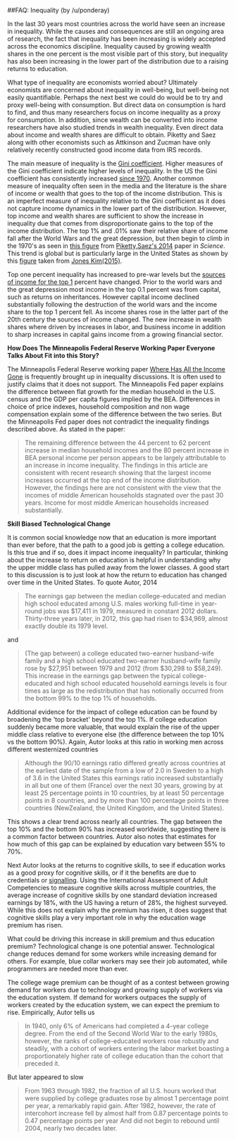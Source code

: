 ##FAQ: Inequality
(by /u/ponderay)

In the last 30 years most countries across the world have seen an increase in inequality.   While the causes and consequences are still an ongoing area of research, the fact that inequality has been increasing is widely accepted across the economics discipline.  Inequality caused by growing wealth shares in the one percent is the most visible part of this story, but inequality has also been increasing in the lower part of the distribution due to a raising returns to education.  

What type of inequality are economists worried about?  Ultimately economists are concerned about inequality in well-being, but well-being not easily quantifiable.   Perhaps the next best we could do would be to try and proxy well-being with consumption.  But direct data on consumption is hard to find, and thus many researchers focus on income inequality as a proxy for consumption.  In addition, since wealth can be converted into income researchers have also studied trends in wealth inequality.  Even direct data about income and wealth shares are difficult to obtain.  Piketty and Saez along with other economists such as Attkinson and Zucman have only relatively recently constructed good income data from IRS records.

The main measure of inequality is the [Gini coefficient](https://en.wikipedia.org/wiki/Gini_coefficient).  Higher measures of the Gini coefficient indicate higher levels of inequality.  In the US the Gini coefficient has consistently increased [ since 1970](http://imgur.com/a/cKhrM).  Another common  measure of inequality often seen in the media and the literature is the share of income or wealth that goes to the top of the income distribution.  This is an imperfect measure of inequality relative to the Gini coefficient as it does not capture income dynamics in the lower part of the distribution.  However, top income and wealth shares are sufficient to show the increase in inequality due that comes from disproportionate gains to the top of the income distribution.   The top 1% and .01% saw their relative share of income fall after the World Wars and the great depression, but then begin to  climb in the 1970's as seen in [this figure](http://imgur.com/4fMxGtU) from [Piketty,Saez's 2014](http://science.sciencemag.org/content/344/6186/838.full) paper in *Science*.  This trend is global but is  particularly large in the United States as shown by this [figure](http://imgur.com/eDCLLyF)  taken from [Jones Kim(2015)](http://web.stanford.edu/~chadj/inequality.pdf).     

Top one percent inequality has increased to pre-war levels but the [sources of income for the top 1](http://imgur.com/uweNp26) percent have changed.  Prior to the world wars and the great depression most income in the top 0.1 percent was from capital, such as returns on inheritances.  However capital income declined substantially following the destruction of the world wars and the income share to the top 1 percent fell.  As income shares rose in the latter part of the 20th century the sources of income changed.  The new increase in wealth shares where driven by increases in labor, and business income in addition to sharp increases in capital gains income from a growing financial sector.   

**How Does The Minneapolis Federal Reserve Working Paper Everyone Talks About Fit into this Story?**

The Minneapolis Federal Reserve working paper [Where Has All the Income Gone](https://www.minneapolisfed.org/publications/the-region/where-has-all-the-income-gone) is frequently brought up in inequality discussions.  It is often used to justify claims that it does not support. The Minneapolis Fed paper explains the difference between flat growth for the median household in the U.S. census and the GDP per capita figures implied by the BEA.  Differences in choice of price indexes, household composition and non wage compensation explain some of the difference between the two series. But the Minneapolis Fed paper does not contradict the inequality findings described above.  As stated in the paper:

>The remaining difference between the 44 percent to 62 percent increase in median household incomes and the 80 percent increase in BEA personal income per person appears to be largely attributable to an increase in income inequality. The findings in this article are consistent with recent research showing that the largest income increases occurred at the top end of the income distribution. However, the findings here are not consistent with the view that the incomes of middle American households stagnated over the past 30 years. Income for most middle American households increased substantially.

**Skill Biased Technological Change**

It is common social knowledge now that an education is more important than ever before, that the path to a good job is getting a college education. Is this true and if so, does it impact income inequality?   In particular, thinking about the increase to return on education is helpful in understanding why the upper middle class has pulled away from the lower classes.  A good start to this discussion is to just look at how the return to education has changed over time in the United States. To quote Autor, 2014 

>The earnings gap between the median college-educated and median high school educated among U.S. males working full-time in year-round jobs was $17,411 in 1979, measured in constant 2012 dollars. Thirty-three years later, in 2012, this gap had risen to $34,969, almost exactly double its 1979 level.  

and

>(The gap between) a college educated two-earner husband-wife family and a high school educated two-earner husband-wife family rose by $27,951 between 1979 and 2012 (from $30,298 to $58,249). This increase in the earnings gap between the typical college-educated and high school educated household earnings levels is four times as large as the redistribution that has notionally occurred from the bottom 99% to the top 1% of households.

Additional evidence for the impact of college education can be found by broadening the 'top bracket' beyond the top 1%.  If college education suddenly became more valuable, that would explain the rise of the upper middle class relative to everyone else (the difference between the top 10% vs the bottom 90%). Again, Autor looks at this ratio in working men across different westernized countries

> Although the 90/10 earnings ratio differed greatly across countries at the earliest date of the sample from a low of 2.0 in Sweden to a high of 3.6 in the United States this earnings ratio increased substantially in all but one of them (France) over the next 30 years, growing by at least 25 percentage points in 10 countries, by at least 50 percentage points in 8 countries, and by more than 100 percentage points in three countries (NewZealand, the United Kingdom, and the United States).

This shows a clear trend across nearly all countries. The gap between the top 10% and the bottom 90% has increased worldwide, suggesting there is a common factor between countries. Autor also notes that estimates for how much of this gap can be explained by education vary between 55% to 70%.

Next Autor looks at the returns to cognitive skills, to see if education works as a good proxy for cognitive skills, or if it the benefits are due to credentials or [signalling](https://en.wikipedia.org/wiki/Signalling_(economics)). Using the International Assessment of Adult Competencies to measure cognitive skills across multiple countries, the average increase of cognitive skills by one standard deviation increased earnings by 18%, with the US having a return of 28%, the highest surveyed. While this does not explain why the premium has risen, it does suggest that cognitive skills play a very important role in why the education wage premium has risen. 

What could be driving this increase in skill premium and thus education premium? Technological change is one potential answer. Technological change reduces demand for some workers while increasing demand for others. For example, blue collar workers may see their job automated, while programmers are needed more than ever. 

The college wage premium can be thought of as a contest between growing demand for workers due to technology and growing supply of workers via the education system. If demand for workers outpaces the supply of workers created by the education system, we can expect the premium to rise. Empirically, Autor tells us

>In 1940, only 6% of Americans had completed a 4-year college degree. From the end of the Second World War to the early 1980s, however, the ranks of college-educated workers rose robustly and steadily, with a cohort of workers entering the labor market boasting a proportionately higher rate of college education than the cohort that preceded it. 

But later appeared to slow

> From 1963 through 1982, the fraction of all U.S. hours worked that were supplied by college graduates rose by almost 1 percentage point per year, a remarkably rapid gain. After 1982, however, the rate of intercohort increase fell by almost half from 0.87 percentage points to 0.47 percentage points per year And did not begin to rebound until 2004, nearly two decades later. 







 
